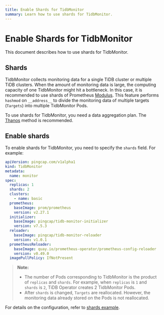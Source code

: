 ```yaml
---
title: Enable Shards for TidbMonitor
summary: Learn how to use shards for TidbMonitor.
---
```


# Enable Shards for TidbMonitor

This document describes how to use shards for TidbMonitor.

## Shards

TidbMonitor collects monitoring data for a single TiDB cluster or multiple TiDB clusters. When the amount of monitoring data is large, the computing capacity of one TidbMonitor might hit a bottleneck. In this case, it is recommended to use shards of Prometheus [Modulus](https://prometheus.io/docs/prometheus/latest/configuration/configuration/). This feature performs `hashmod` on `__address__` to divide the monitoring data of multiple targets (`Targets`) into multiple TidbMonitor Pods.

To use shards for TidbMonitor, you need a data aggregation plan. The [Thanos](https://thanos.io/tip/thanos/design.md/) method is recommended.

## Enable shards

To enable shards for TidbMonitor, you need to specify the `shards` field. For example:


```yaml
apiVersion: pingcap.com/v1alpha1
kind: TidbMonitor
metadata:
  name: monitor
spec:
  replicas: 1
  shards: 2
  clusters:
    - name: basic
  prometheus:
    baseImage: prom/prometheus
    version: v2.27.1
  initializer:
    baseImage: pingcap/tidb-monitor-initializer
    version: v7.5.3
  reloader:
    baseImage: pingcap/tidb-monitor-reloader
    version: v1.0.1
  prometheusReloader:
    baseImage: quay.io/prometheus-operator/prometheus-config-reloader
    version: v0.49.0
  imagePullPolicy: IfNotPresent
```

> **Note:**
>
> - The number of Pods corresponding to TidbMonitor is the product of `replicas` and `shards`. For example, when `replicas` is `1` and `shards` is `2`, TiDB Operator creates 2 TidbMonitor Pods.
> - After `shards` is changed, `Targets` are reallocated. However, the monitoring data already stored on the Pods is not reallocated.

For details on the configuration, refer to [shards example](https://github.com/pingcap/tidb-operator/tree/v1.5.3/examples/monitor-shards).
